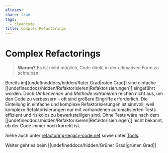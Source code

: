 ```yaml
---
aliases: 
share: true
tags:
  - cleancode
title: Complex Refactorings
---
```

# Complex Refactorings

>**Warum?**
>Es ist nicht möglich, Code direkt in der ultimativen Form zu schreiben.

Bereits im[[undefineddocs/hidden/Roter Grad|roten Grad]] sind einfache [[undefineddocs/hidden/Refaktorisieren|Refaktorisierungen]] eingeführt worden. Doch _Umbenennen_ und _Methode extrahieren_ reichen nicht aus, um den Code zu verbessern – oft sind größere Eingriffe erforderlich. Die Einteilung in einfache und komplexe Refaktorisierungen ist sinnvoll, weil komplexe Refaktorisierungen nur mit vorhandenen automatisierten Tests effizient und risikolos zu bewerkstelligen sind. Ohne Tests wäre nach dem [[undefineddocs/hidden/Refaktorisieren|Refaktorisierungen]] nicht bekannt, ob der Code immer noch korrekt ist.

Siehe auch unter [refactoring-legacy-code.net](http://refactoring-legacy-code.net/category/komplexe-refactorings/) sowie unter [Tools](https://clean-code-developer.de/weitere-infos/werkzeuge/).

Weiter geht es beim [[undefineddocs/hidden/Grüner Grad|grünen Grad]]